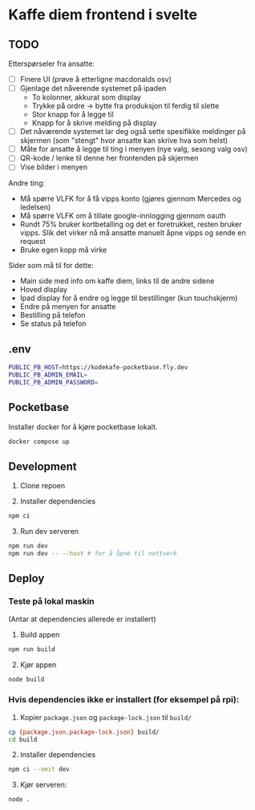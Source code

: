 # Kaffe diem frontend i svelte

## TODO

Etterspørseler fra ansatte:

- [ ] Finere UI (prøve å etterligne macdonalds osv)
- [ ] Gjenlage det nåverende systemet på ipaden
  - To kolonner, akkurat som display
  - Trykke på ordre -> bytte fra produksjon til ferdig til slette
  - Stor knapp for å legge til
  - Knapp for å skrive melding på display
- [ ] Det nåværende systemet lar deg også sette spesifikke meldinger på skjermen (som "stengt" hvor ansatte kan skrive hva som helst)
- [ ] Måte for ansatte å legge til ting i menyen (nye valg, sesong valg osv)
- [ ] QR-kode / lenke til denne her frontenden på skjermen
- [ ] Vise bilder i menyen

Andre ting:

- Må spørre VLFK for å få vipps konto (gjøres gjennom Mercedes og ledelsen)
- Må spørre VLFK om å tillate google-innlogging gjennom oauth
- Rundt 75% bruker kortbetalling og det er foretrukket, resten bruker vipps. Slik det virker nå må ansatte manuelt åpne vipps og sende en request
- Bruke egen kopp må virke

Sider som må til for dette:

- Main side med info om kaffe diem, links til de andre sidene
- Hoved display
- Ipad display for å endre og legge til bestillinger (kun touchskjerm)
- Endre på menyen for ansatte
- Bestilling på telefon
- Se status på telefon

## .env

```bash
PUBLIC_PB_HOST=https://kodekafe-pocketbase.fly.dev
PUBLIC_PB_ADMIN_EMAIL=
PUBLIC_PB_ADMIN_PASSWORD=
```

## Pocketbase

Installer docker for å kjøre pocketbase lokalt.

```bash
docker compose up
```

## Development

1. Clone repoen

2. Installer dependencies

```bash
npm ci
```

3. Run dev serveren

```bash
npm run dev
npm run dev -- --host # for å åpne til nettverk
```

## Deploy

### Teste på lokal maskin

(Antar at dependencies allerede er installert)

1. Build appen

```bash
npm run build
```

2. Kjør appen

```bash
node build
```

### Hvis dependencies ikke er installert (for eksempel på rpi):

1. Kopier `package.json` og `package-lock.json` til `build/`

```bash
cp {package.json,package-lock.json} build/
cd build
```

2. Installer dependencies

```bash
npm ci --omit dev
```

3. Kjør serveren:

```bash
node .
```
